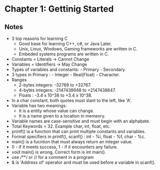# Chapter 1: Gettinig Started

## Notes

* 3 top reasons for learning C
    - Good base for learning C++, c#, or Java Later.
    - Unix, Linux, Windows, Gaming frameworks are written in C.
    - Embeded systems programs are written in C.
* Constants = Literals -> Cannot Change
* Variables = Identifiers -> May Change
* Types of variables and constants:
      - Primary
      - Secondary.
* 3 types in Primary :
      - Integer
      - Real(Float)
      - Character.
* Ranges
    - 2-bytes integers: -32768 to +32767.
    - 4-bytes integers: -2147438648 to +2147438647.
    - Floats : -3.4 x 10^38 to +3.4 x 10^38.
* In a char constant, both quotes must slant to the left, like 'A'.
* Variable has two meanings:
    - It is a entity whose value can change.
    - It is a name given to a location in memeory.
* Variable names are case-sensitive and must begin with an alphabate.
* Total Keywords = 32. Example char, int, float, etc.
* printf() is a function that can print multiple constants and variables.
* Format specifiers in printf(), scanf() : int - %i, float - %f, char - %c.
* main() is a fucntion that must always return an integer value.
* 0 - if it meets success, 1 - if it encounters any failure.
* void main() is wrong, Correct form is int main().
* use /**/ or // for a comment in a program
* & is 'Address of' operator and must be used before a variable in scanf().
